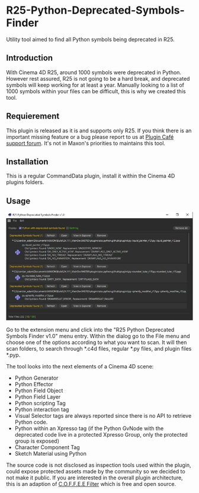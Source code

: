 # R25-Python-Deprecated-Symbols-Finder
Utility tool aimed to find all Python symbols being deprecated in R25.

## Introduction

With Cinema 4D R25, around 1000 symbols were deprecated in Python. However rest assured, R25 is not going to be a hard break, and deprecated symbols will keep working for at least a year. Manually looking to a list of 1000 symbols within your files can be difficult, this is why we created this tool.

## Requierement

This plugin is released as it is and supports only R25. If you think there is an important missing feature or a bug please report to us at [Plugin Café support forum](https://plugincafe.maxon.net/). It's not in Maxon's priorities to maintains this tool.

## Installation

This is a regular CommandData plugin, install it within the Cinema 4D plugins folders.

## Usage

![R25 Python deprecated symbols finder](py_deprecated.jpg)

Go to the extension menu and click into the "R25 Python Deprecated Symbols Finder v1.0" menu entry.
Within the dialog go to the File menu and choose one of the options according to what you want to scan.
It will then scan folders, to search through *.c4d files, regular *.py files, and plugin files *.pyp.

The tool looks into the next elements of a Cinema 4D scene:

- Python Generator
- Python Effector
- Python Field Object
- Python Field Layer
- Python scripting Tag
- Python interaction tag
- Visual Selector tags are always reported since there is no API  to retrieve Python code.
- Python within an Xpresso tag (if the Python GvNode with the deprecated code live in a protected Xpresso Group, only the protected group is exposed)
- Character Component Tag
- Sketch Material using Python


The source code is not disclosed as inspection tools used within the plugin, could expose protected assets made by the community so we decided to not make it public. If you are interested in the overall plugin architecture, this is an adaption of [C.O.F.F.E.E Filter](https://labs.maxon.net/?p=3235) which is free and open source.
